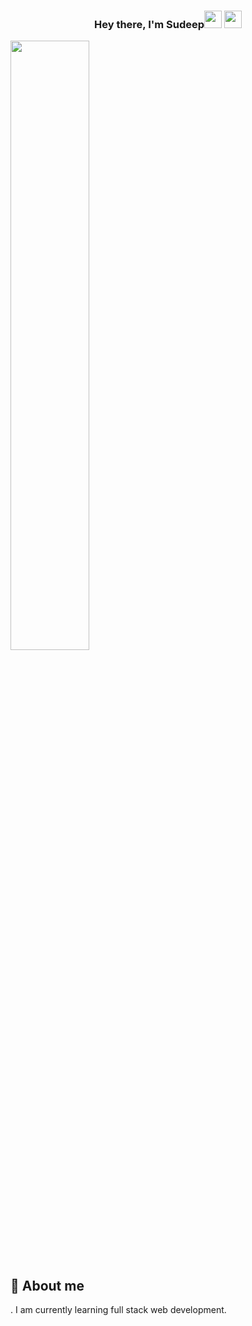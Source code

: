 <h3 align="center">Hey there, I'm Sudeep<img src="https://media.giphy.com/media/hvRJCLFzcasrR4ia7z/giphy.gif" width="28"> <img src="https://emojis.slackmojis.com/emojis/images/1531849430/4246/blob-sunglasses.gif?1531849430" width="28"/></h3>

<a href="#"><img width="50%" height="auto" src="https://img.freepik.com/free-vector/developer-activity-concept-illustration_114360-2801.jpg?t=st=1654605308~exp=1654605908~hmac=1a651c2b6659e71c99299395d2f32d945c39dfee1c0e7a4aa6da0e1b289da783&w=826" height="175px"/></a>


## 📖 About me

. I am currently learning full stack web development.
